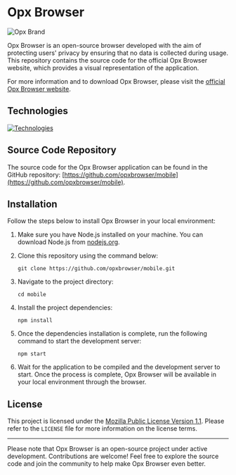 # Opx Browser

![Opx Brand](https://imgur.com/6BNg6aT.png)

Opx Browser is an open-source browser developed with the aim of protecting users' privacy by ensuring that no data is collected during usage. This repository contains the source code for the official Opx Browser website, which provides a visual representation of the application.

For more information and to download Opx Browser, please visit the [official Opx Browser website](https://opxbrowser.com).

## Technologies

[![Technologies](https://skills.thijs.gg/icons?i=js,html,css,git,firebase,react,tailwind)](https://skills.thijs.gg)

## Source Code Repository

The source code for the Opx Browser application can be found in the GitHub repository: [https://github.com/opxbrowser/mobile](https://github.com/opxbrowser/mobile).

## Installation

Follow the steps below to install Opx Browser in your local environment:

1. Make sure you have Node.js installed on your machine. You can download Node.js from [nodejs.org](https://nodejs.org).

2. Clone this repository using the command below:

   ```
   git clone https://github.com/opxbrowser/mobile.git
   ```

3. Navigate to the project directory:

   ```
   cd mobile
   ```

4. Install the project dependencies:

   ```
   npm install
   ```

5. Once the dependencies installation is complete, run the following command to start the development server:

   ```
   npm start
   ```

6. Wait for the application to be compiled and the development server to start. Once the process is complete, Opx Browser will be available in your local environment through the browser.

## License

This project is licensed under the [Mozilla Public License Version 1.1](https://www.mozilla.org/en-US/MPL/1.1/). Please refer to the `LICENSE` file for more information on the license terms.

---

Please note that Opx Browser is an open-source project under active development. Contributions are welcome! Feel free to explore the source code and join the community to help make Opx Browser even better.
